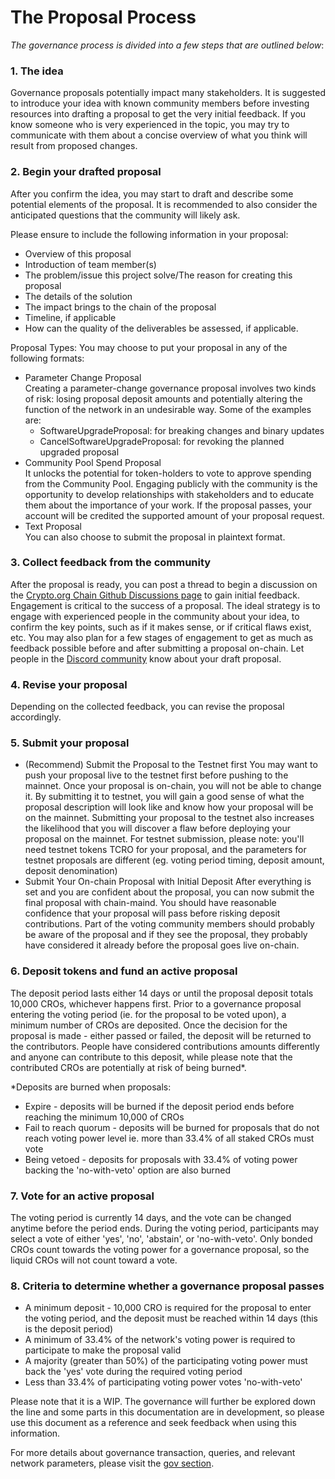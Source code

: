 # The Proposal Process

_The governance process is divided into a few steps that are outlined below_:

### 1. The idea

Governance proposals potentially impact many stakeholders. It is suggested to introduce your idea with known community members before investing resources into drafting a proposal to get the very initial feedback. If you know someone who is very experienced in the topic, you may try to communicate with them about a concise overview of what you think will result from proposed changes.

### 2. Begin your drafted proposal

After you confirm the idea, you may start to draft and describe some potential elements of the proposal. It is recommended to also consider the anticipated questions that the community will likely ask.

Please ensure to include the following information in your proposal:

* Overview of this proposal
* Introduction of team member(s)
* The problem/issue this project solve/The reason for creating this proposal
* The details of the solution
* The impact brings to the chain of the proposal
* Timeline, if applicable
* How can the quality of the deliverables be assessed, if applicable.

Proposal Types: You may choose to put your proposal in any of the following formats:

* Parameter Change Proposal\
  Creating a parameter-change governance proposal involves two kinds of risk: losing proposal deposit amounts and potentially altering the function of the network in an undesirable way. Some of the examples are:
  * SoftwareUpgradeProposal: for breaking changes and binary updates
  * CancelSoftwareUpgradeProposal: for revoking the planned upgraded proposal
* Community Pool Spend Proposal\
  It unlocks the potential for token-holders to vote to approve spending from the Community Pool. Engaging publicly with the community is the opportunity to develop relationships with stakeholders and to educate them about the importance of your work. If the proposal passes, your account will be credited the supported amount of your proposal request.
* Text Proposal\
  You can also choose to submit the proposal in plaintext format.

### 3. Collect feedback from the community

After the proposal is ready, you can post a thread to begin a discussion on the [Crypto.org Chain Github Discussions page](https://github.com/crypto-org-chain/chain-main/discussions) to gain initial feedback. Engagement is critical to the success of a proposal. The ideal strategy is to engage with experienced people in the community about your idea, to confirm the key points, such as if it makes sense, or if critical flaws exist, etc. You may also plan for a few stages of engagement to get as much as feedback possible before and after submitting a proposal on-chain. Let people in the [Discord community](https://discord.gg/5JTk2ppsY3) know about your draft proposal.

### 4. Revise your proposal

Depending on the collected feedback, you can revise the proposal accordingly.

### 5. Submit your proposal

* (Recommend) Submit the Proposal to the Testnet first You may want to push your proposal live to the testnet first before pushing to the mainnet. Once your proposal is on-chain, you will not be able to change it. By submitting it to testnet, you will gain a good sense of what the proposal description will look like and know how your proposal will be on the mainnet. Submitting your proposal to the testnet also increases the likelihood that you will discover a flaw before deploying your proposal on the mainnet. For testnet submission, please note: you'll need testnet tokens TCRO for your proposal, and the parameters for testnet proposals are different (eg. voting period timing, deposit amount, deposit denomination)
* Submit Your On-chain Proposal with Initial Deposit After everything is set and you are confident about the proposal, you can now submit the final proposal with chain-maind. You should have reasonable confidence that your proposal will pass before risking deposit contributions. Part of the voting community members should probably be aware of the proposal and if they see the proposal, they probably have considered it already before the proposal goes live on-chain.

### 6. Deposit tokens and fund an active proposal

The deposit period lasts either 14 days or until the proposal deposit totals 10,000 CROs, whichever happens first. Prior to a governance proposal entering the voting period (ie. for the proposal to be voted upon), a minimum number of CROs are deposited. Once the decision for the proposal is made - either passed or failed, the deposit will be returned to the contributors. People have considered contributions amounts differently and anyone can contribute to this deposit, while please note that the contributed CROs are potentially at risk of being burned\*.

\*Deposits are burned when proposals:

* Expire - deposits will be burned if the deposit period ends before reaching the minimum 10,000 of CROs
* Fail to reach quorum - deposits will be burned for proposals that do not reach voting power level ie. more than 33.4% of all staked CROs must vote
* Being vetoed - deposits for proposals with 33.4% of voting power backing the 'no-with-veto' option are also burned

### 7. Vote for an active proposal

The voting period is currently 14 days, and the vote can be changed anytime before the period ends. During the voting period, participants may select a vote of either 'yes', 'no', 'abstain', or 'no-with-veto'. Only bonded CROs count towards the voting power for a governance proposal, so the liquid CROs will not count toward a vote.

### 8. Criteria to determine whether a governance proposal passes

* A minimum deposit - 10,000 CRO is required for the proposal to enter the voting period, and the deposit must be reached within 14 days (this is the deposit period)
* A minimum of 33.4% of the network's voting power is required to participate to make the proposal valid
* A majority (greater than 50%) of the participating voting power must back the 'yes' vote during the required voting period
* Less than 33.4% of participating voting power votes 'no-with-veto'

&#x20;

Please note that it is a WIP. The governance will further be explored down the line and some parts in this documentation are in development, so please use this document as a reference and seek feedback when using this information.

For more details about governance transaction, queries, and relevant network parameters, please visit the [gov section](https://crypto.org/docs/chain-details/module\_overview.html#gov).
